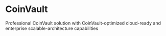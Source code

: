 # CoinVault
Professional CoinVault solution with CoinVault-optimized cloud-ready and enterprise scalable-architecture capabilities
